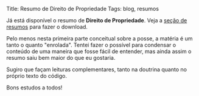 Title: Resumo de Direito de Propriedade
Tags: blog, resumos

Já está disponível o resumo de **Direito de Propriedade**.
Veja a [seção de resumos](pages/resumos.html) para fazer o download.

Pelo menos nesta primeira parte conceitual sobre a posse, a matéria
é um tanto o quanto "enrolada". Tentei fazer o possível para condensar
o conteúdo de uma maneira que fosse fácil de entender, mas ainda assim
o resumo saiu bem maior do que eu gostaria.

Sugiro que façam leituras complementares, tanto na doutrina quanto no
próprio texto do código.

Bons estudos a todos!

<!-- Local Variables: -->
<!-- coding: utf-8-unix -->
<!-- End: -->
